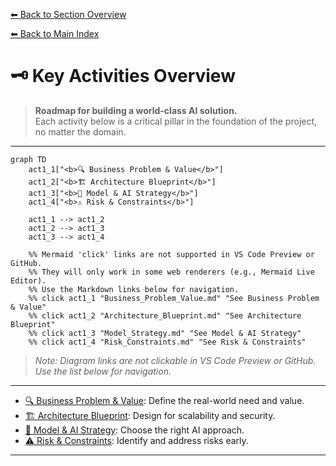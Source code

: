 [⬅ Back to Section Overview](README.md)

[⬅ Back to Main Index](../../INDEX.md)

# 🗝️ Key Activities Overview

> **Roadmap for building a world-class AI solution.**  
> Each activity below is a critical pillar in the foundation of the project, no matter the domain.

---

```mermaid
graph TD
    act1_1["<b>🔍 Business Problem & Value</b>"]
    act1_2["<b>🏗️ Architecture Blueprint</b>"]
    act1_3["<b>🤖 Model & AI Strategy</b>"]
    act1_4["<b>⚠️ Risk & Constraints</b>"]

    act1_1 --> act1_2
    act1_2 --> act1_3
    act1_3 --> act1_4

    %% Mermaid 'click' links are not supported in VS Code Preview or GitHub.
    %% They will only work in some web renderers (e.g., Mermaid Live Editor).
    %% Use the Markdown links below for navigation.
    %% click act1_1 "Business_Problem_Value.md" "See Business Problem & Value"
    %% click act1_2 "Architecture_Blueprint.md" "See Architecture Blueprint"
    %% click act1_3 "Model_Strategy.md" "See Model & AI Strategy"
    %% click act1_4 "Risk_Constraints.md" "See Risk & Constraints"
```

> _Note: Diagram links are not clickable in VS Code Preview or GitHub. Use the list below for navigation._

---

- [🔍 Business Problem & Value](Business_Problem_Value.md): Define the real-world need and value.
- [🏗️ Architecture Blueprint](Architecture_Blueprint.md): Design for scalability and security.
- [🤖 Model & AI Strategy](Model_Strategy.md): Choose the right AI approach.
- [⚠️ Risk & Constraints](Risk_Constraints.md): Identify and address risks early.

---